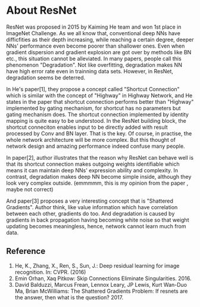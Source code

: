 # About ResNet

ResNet was proposed in 2015 by Kaiming He team and won 1st place in ImageNet Challenge. As we all know that, conventional deep NNs have difficfities as their depth increasing, while reaching a certain degree, deeper NNs' performance even become poorer than shallower ones. Even when gradient dispersion and gradient explosion are got over by methods like BN etc., this situation cannot be alleviated. In many papers, people call this phenomenon "Degradation". Not like overfitting, degradation makes NN have high error rate even in trainning data sets. However, in ResNet, degradation seems be deterred.

In He's paper[1], they propose a concept called "Shortcut Connection" which is similar with the concept of "Highway" in Highway Network, and He states in the paper that shortcut connection performs better than "Highway" implemented by gating mechanism, for shortcut has no parameters but gating mechanism does. The shortcut connection implemented by identity mapping is quite easy to be understood. In the ResNet building block, the shortcut conneciton enables input to be directly added with result processed by Conv and BN layer. That is the key. Of course, in practise, the whole network architecture will be more complex. But this thought of network design and amazing performance indeed confuse many people.

In paper[2], author illustrates that the reason why ResNet can behave well is that its shortcut connection makes outgoing weights identifiable which means it can maintain deep NNs' expression ability and complexity. In contrast, degradation makes deep NN become simple inside, although they look very complex outside. (emmmmm, this is my opinion from the paper , maybe not correct)

And paper[3] proposes a very interesting concept that is "Shattered Gradients". Author think, like value information which have correlation between each other, gradients do too.
And degradation is caused by gradients in back propagation having becoming white noise so that weight updating becomes meaningless, hence, network cannot learn much from data.


## Reference
1. He, K., Zhang, X., Ren, S., Sun, J.: Deep residual learning for image recognition. In: CVPR. (2016)
2. Emin Orhan, Xaq Pitkow: Skip Connections Eliminate Singularities. 2016.
3. David Balduzzi, Marcus Frean, Lennox Leary, JP Lewis, Kurt Wan-Duo Ma, Brian McWilliams: The Shattered Gradients Problem: If resnets are the answer, then what is the question? 2017.